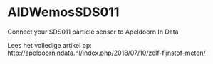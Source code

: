 # AIDWemosSDS011
Connect your SDS011 particle sensor to Apeldoorn In Data

Lees het volledige artikel op: http://apeldoornindata.nl/index.php/2018/07/10/zelf-fijnstof-meten/